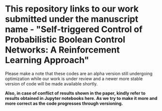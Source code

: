 # This repository links to our work submitted under the manuscript name - "Self-triggered Control of Probabilistic Boolean Control Networks: A Reinforcement Learning Approach"

Please make a note that these codes are an alpha version still undergoing optimization while our work is under review and a newer more stable version of code will be made available shortly.

**Also, in case of conflict of results shown in the paper, kindly refer to results obtained in Jupyter notebooks here. As we try to make it more and more correct as the code progresses through versioning.**
